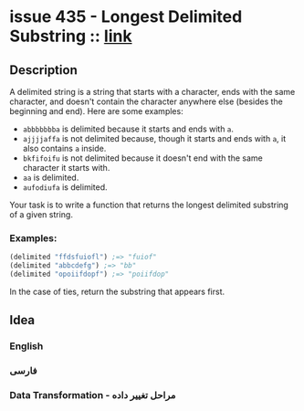 # issue 435 - Longest Delimited Substring :: [link](https://ericnormand.me/issues/purelyfunctional-tv-newsletter-435-the-software-crisis)

## Description

A delimited string is a string that starts with a character, ends with the same character, and doesn't contain the character anywhere else (besides the beginning and end). Here are some examples:

- `abbbbbbba` is delimited because it starts and ends with `a`.
- `ajjjjaffa` is not delimited because, though it starts and ends with `a`, it also contains `a` inside.
- `bkfifoifu` is not delimited because it doesn't end with the same character it starts with.
- `aa` is delimited.
- `aufodiufa` is delimited.

Your task is to write a function that returns the longest delimited substring of a given string.

### Examples:
```clj
(delimited "ffdsfuiofl") ;=> "fuiof"
(delimited "abbcdefg") ;=> "bb"
(delimited "opoiifdopf") ;=> "poiifdop"
```

In the case of ties, return the substring that appears first.

## Idea

### English

### فارسی


### Data Transformation - مراحل تغییر داده
```nim
```